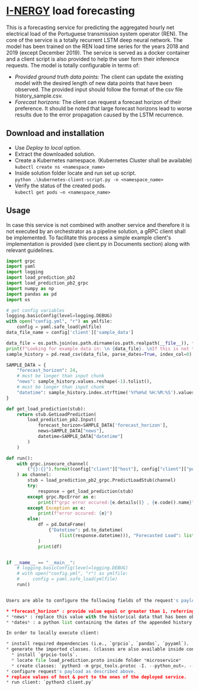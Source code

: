 # [I-NERGY](https://www.i-nergy.eu/) load forecasting

This is a forecasting service for predicting the aggregated hourly net electrical load of the Portuguese transmission system operator (REN). The core of the service is a totally recurrent LSTM deep neural network. The model has been trained on the REN load time series for the years 2018 and 2019 (except December 2019). The service is served as a docker container and a client script is also provided to help the user form their inference requests. The model is totally configurable in terms of:

* *Provided ground truth data points:* The client can update the existing model with the desired length of new data points that have been observed. The provided input should follow the format of the csv file history_sample.csv.
* *Forecast horizons:* The client can request a forecast horizon of their preference. It should be noted that large forecast horizons lead to worse results due to the error propagation caused by the LSTM recurrence. 

## Download and installation

* Use *Deploy to local* option.
* Extract the downloaded solution.
* Create a Kubernetes namespace. (Kubernetes Cluster shall be available)  
`
kubectl create ns <namespace_name>
`
* Inside solution folder locate and run set up script.  
`
python .\kubernetes-client-script.py -n <namespace_name>
`
* Verify the status of the created pods.  
`
kubectl get pods –n <namespace_name>
`

## Usage

In case this service is not combined with another service and therefore it is not executed by an orchestrator as a pipeline solution, a gRPC client shall be implemented. To facilitate this process a simple example client's implementation is provided (see client.py in Documents section) along with relevant guidelines.

```python
import grpc
import yaml
import logging
import load_prediction_pb2
import load_prediction_pb2_grpc
import numpy as np
import pandas as pd
import os

# get config variables
logging.basicConfig(level=logging.DEBUG)
with open("config.yml", "r") as ymlfile:
    config = yaml.safe_load(ymlfile)
data_file_name = config['client']['sample_data']

data_file = os.path.join(os.path.dirname(os.path.realpath(__file__)), *data_file_name.split("/"))
print(f"Looking for example data in: \n {data_file}. \nIf this is not the case modify config.yml file accordingly. ")
sample_history = pd.read_csv(data_file, parse_dates=True, index_col=0)

SAMPLE_DATA = {
    "forecast_horizon": 24,
    # must be longer than input chunk
    "news": sample_history.values.reshape(-1).tolist(),
    # must be longer than input chunk
    "datetime": sample_history.index.strftime('%Y%m%d %H:%M:%S').values.tolist()
}

def get_load_prediction(stub):
    return stub.GetLoadPrediction(
        load_prediction_pb2.Input(
            forecast_horizon=SAMPLE_DATA['forecast_horizon'],
            news=SAMPLE_DATA["news"],
            datetime=SAMPLE_DATA["datetime"]
        )
    )

def run():
    with grpc.insecure_channel(
        ("{}:{}").format(config["client"]["host"], config["client"]["port"])
    ) as channel:
        stub = load_prediction_pb2_grpc.PredictLoadStub(channel)
        try:
            response = get_load_prediction(stub)
        except grpc.RpcError as e:
            print(f"grpc error occured:{e.details()} , {e.code().name}")
        except Exception as e:
            print(f"error occured: {e}")
        else:
            df = pd.DataFrame(
                {"Datetime": pd.to_datetime(
                    (list(response.datetime))), "Forecasted Load": list(response.load)},
            )
            print(df)


if __name__ == "__main__":
    # logging.basicConfig(level=logging.DEBUG)
    # with open("config.yml", "r") as ymlfile:
    #     config = yaml.safe_load(ymlfile)
    run()


Users are able to configure the following fields of the request's payload:

* *forecast_horizon* : provide value equal or greater than 1, referring to the number of hours of the desired forecasting horizon.
* *news* : replace this value with the historical data that has been observed after model training. A python list containing the values of the appended histrory. Can be also altered in the provided csv history_sample.csv.
* *dates* : a python list containing the dates of the appended history. Can be also altered in the provided csv history_sample.csv.

In order to locally execute client:

* install required dependencies (i.e., `grpcio`, `pandas`, `pyyaml`).
* generate the imported classes. (classes are also available inside container and therefore can be copied, if users have access to container.)
  * install `grpcio-tools`.
  * locate file load_prediction.proto inside folder *microservice*
  * create classes: `python3 -m grpc_tools.protoc -I. --python_out=. --grpc_python_out=. load_prediction.proto`
* configure request's payload as described above.
* replace values of host & port to the ones of the deployed service.
* run client: `python3 client.py`
